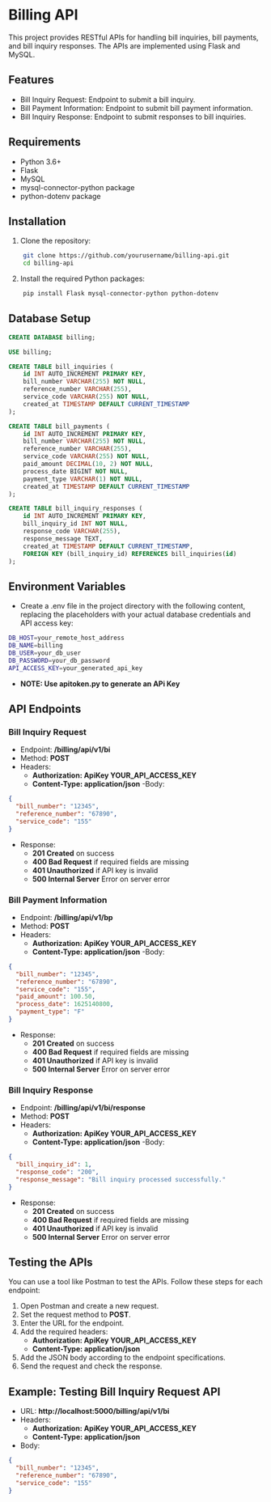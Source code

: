 # Billing API
This project provides RESTful APIs for handling bill inquiries, bill payments, and bill inquiry responses. The APIs are implemented using Flask and MySQL.

## Features
- Bill Inquiry Request: Endpoint to submit a bill inquiry.
- Bill Payment Information: Endpoint to submit bill payment information.
- Bill Inquiry Response: Endpoint to submit responses to bill inquiries.

## Requirements
- Python 3.6+
- Flask
- MySQL
- mysql-connector-python package
- python-dotenv package

## Installation

1. Clone the repository:
~~~bash
    git clone https://github.com/yourusername/billing-api.git
    cd billing-api
~~~

2. Install the required Python packages:
~~~bash
    pip install Flask mysql-connector-python python-dotenv
~~~

## Database Setup

~~~sql
CREATE DATABASE billing;

USE billing;

CREATE TABLE bill_inquiries (
    id INT AUTO_INCREMENT PRIMARY KEY,
    bill_number VARCHAR(255) NOT NULL,
    reference_number VARCHAR(255),
    service_code VARCHAR(255) NOT NULL,
    created_at TIMESTAMP DEFAULT CURRENT_TIMESTAMP
);

CREATE TABLE bill_payments (
    id INT AUTO_INCREMENT PRIMARY KEY,
    bill_number VARCHAR(255) NOT NULL,
    reference_number VARCHAR(255),
    service_code VARCHAR(255) NOT NULL,
    paid_amount DECIMAL(10, 2) NOT NULL,
    process_date BIGINT NOT NULL,
    payment_type VARCHAR(1) NOT NULL,
    created_at TIMESTAMP DEFAULT CURRENT_TIMESTAMP
);

CREATE TABLE bill_inquiry_responses (
    id INT AUTO_INCREMENT PRIMARY KEY,
    bill_inquiry_id INT NOT NULL,
    response_code VARCHAR(255),
    response_message TEXT,
    created_at TIMESTAMP DEFAULT CURRENT_TIMESTAMP,
    FOREIGN KEY (bill_inquiry_id) REFERENCES bill_inquiries(id)
);

~~~

## Environment Variables
- Create a .env file in the project directory with the following content, replacing the placeholders with your actual database credentials and API access key:
~~~bash
DB_HOST=your_remote_host_address
DB_NAME=billing
DB_USER=your_db_user
DB_PASSWORD=your_db_password
API_ACCESS_KEY=your_generated_api_key
~~~
- **NOTE: Use apitoken.py to generate an APi Key**

## API Endpoints
### Bill Inquiry Request
- Endpoint: **/billing/api/v1/bi**
- Method: **POST**
- Headers:
    - **Authorization: ApiKey YOUR_API_ACCESS_KEY**
    - **Content-Type: application/json**
-Body:
~~~json
{
  "bill_number": "12345",
  "reference_number": "67890",
  "service_code": "155"
}
~~~

- Response:
    - **201 Created** on success
    - **400 Bad Request** if required fields are missing
    - **401 Unauthorized** if API key is invalid
    - **500 Internal Server** Error on server error

### Bill Payment Information
- Endpoint: **/billing/api/v1/bp**
- Method: **POST**
- Headers:
    - **Authorization: ApiKey YOUR_API_ACCESS_KEY**
    - **Content-Type: application/json**
-Body:
~~~json
{
  "bill_number": "12345",
  "reference_number": "67890",
  "service_code": "155",
  "paid_amount": 100.50,
  "process_date": 1625140800,
  "payment_type": "F"
}
~~~

- Response:
    - **201 Created** on success
    - **400 Bad Request** if required fields are missing
    - **401 Unauthorized** if API key is invalid
    - **500 Internal Server** Error on server error

### Bill Inquiry Response
- Endpoint: **/billing/api/v1/bi/response**
- Method: **POST**
- Headers:
    - **Authorization: ApiKey YOUR_API_ACCESS_KEY**
    - **Content-Type: application/json**
-Body:
~~~json
{
  "bill_inquiry_id": 1,
  "response_code": "200",
  "response_message": "Bill inquiry processed successfully."
}
~~~

- Response:
    - **201 Created** on success
    - **400 Bad Request** if required fields are missing
    - **401 Unauthorized** if API key is invalid
    - **500 Internal Server** Error on server error

## Testing the APIs

You can use a tool like Postman to test the APIs. Follow these steps for each endpoint:
1. Open Postman and create a new request.
2. Set the request method to **POST**.
3. Enter the URL for the endpoint.
4. Add the required headers:
    - **Authorization: ApiKey YOUR_API_ACCESS_KEY**
    - **Content-Type: application/json**
5. Add the JSON body according to the endpoint specifications.
6. Send the request and check the response.

## Example: Testing Bill Inquiry Request API
- URL: **http://localhost:5000/billing/api/v1/bi**
- Headers:
    - **Authorization: ApiKey YOUR_API_ACCESS_KEY**
    - **Content-Type: application/json**
- Body:
~~~json
{
  "bill_number": "12345",
  "reference_number": "67890",
  "service_code": "155"
}
~~~